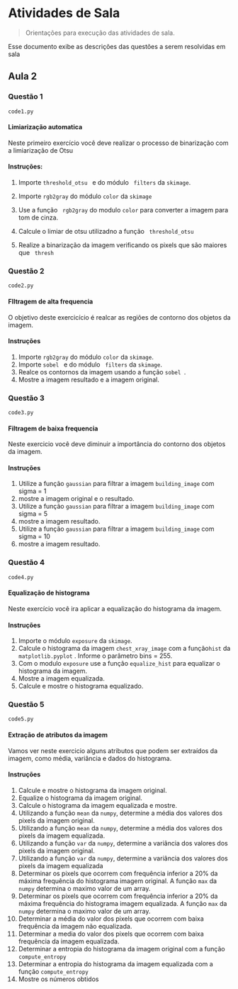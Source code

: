 # Atividades de Sala
> Orientações para execução das atividades de sala.

Esse documento exibe as descrições das questões a serem resolvidas em sala

##  Aula 2

### Questão 1

```code1.py```

#### Limiarização automatica

Neste primeiro exercício você deve realizar o processo de binarização com a limiarização de Otsu

#### Instruções:

1)  Importe  ``threshold_otsu `` e  do módulo `` filters`` da `` skimage ``.
   
2)  Importe `` rgb2gray `` do módulo `` color `` da `` skimage ``

3)  Use a função `` rgb2gray`` do modulo `` color `` para converter a imagem para tom de cinza.
    
4) Calcule o limiar de otsu utilizadno a função `` threshold_otsu``

5) Realize a binarização da imagem verificando os pixels que são maiores que `` thresh``

### Questão 2

```code2.py```

#### FIltragem de alta frequencia

O objetivo deste exercicício é realcar as regiões de contorno dos objetos da imagem.

#### Instruções 

1) Importe `` rgb2gray `` do módulo `` color `` da `` skimage ``.
2) Importe  ``sobel `` e  do módulo `` filters`` da `` skimage ``.
3) Realce os contornos da imagem usando  a função ``sobel ``.
4) Mostre a imagem resultado e a imagem original.

### Questão 3

```code3.py```

#### Filtragem de baixa frequencia

Neste exercicio você deve diminuir a importância do contorno dos objetos da imagem.

#### Instruções

1) Utilize a função ``gaussian`` para filtrar a imagem ``building_image`` com sigma = 1
2) mostre a imagem original e o resultado.
3) Utilize a função ``gaussian`` para filtrar a imagem ``building_image`` com sigma = 5
4) mostre a imagem resultado.
5) Utilize a função ``gaussian`` para filtrar a imagem ``building_image`` com sigma = 10
6) mostre a imagem resultado.


### Questão 4

```code4.py```

#### Equalização de histograma

Neste exercício você ira aplicar a equalização do histograma da imagem.

#### Instruções

1) Importe o módulo ``exposure`` da ``skimage``.
2) Calcule o histograma da imagem ``chest_xray_image`` com a função``hist`` da ``matplotlib.pyplot`` . Informe o parâmetro bins = 255.
3) Com o modulo ``exposure`` use a função ``equalize_hist`` para equalizar o histograma da imagem.
4) Mostre a imagem equalizada.
5) Calcule e mostre o histograma equalizado.


### Questão 5

```code5.py```

#### Extração de atributos da imagem

 Vamos ver neste exercicio alguns atributos que podem ser extraídos da imagem, como média, variância e dados do histograma.

#### Instruções
1) Calcule e mostre o histograma da imagem original.
2) Equalize o histograma da imagem original.
3) Calcule o histograma da imagem equalizada e mostre.
4) Utilizando a função ``mean`` da ``numpy``, determine a média dos valores dos pixels da imagem original.
5) Utilizando a função ``mean`` da ``numpy``, determine a média dos valores dos pixels da imagem equalizada.
6) Utilizando a função ``var`` da ``numpy``, determine a variância dos valores dos pixels da imagem original.
7) Utilizando a função ``var`` da ``numpy``, determine a variância dos valores dos pixels da imagem equalizada
8) Determinar os pixels que ocorrem com frequência inferior a 20% da máxima frequência do histograma imagem original. A função ``max`` da ``numpy`` determina o maximo valor de um array.
9) Determinar os pixels que ocorrem com frequência inferior a 20% da máxima frequência do histograma imagem equalizada. A função ``max`` da ``numpy`` determina o maximo valor de um array. 
10) Determinar a média do valor dos pixels que ocorrem com baixa frequência da imagem não equalizada.
11) Determinar a media do valor dos pixels que ocorrem com baixa frequência da imagem equalizada.
12) Determinar a entropia do histograma da imagem original com a função ``compute_entropy``
13) Determinar a entropia do histograma da imagem equalizada com a função ``compute_entropy``
14) Mostre os números obtidos   